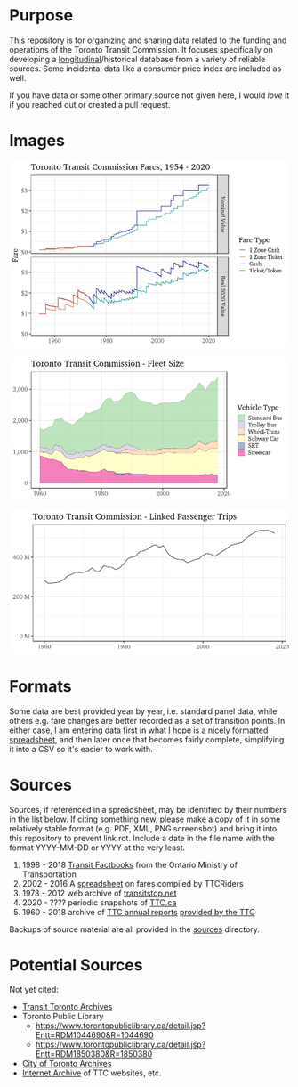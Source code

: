 # Purpose

This repository is for organizing and sharing data related to the funding and operations of the Toronto Transit Commission. It focuses specifically on developing a [longitudinal](https://en.wikipedia.org/wiki/Panel_data)/historical database from a variety of reliable sources. Some incidental data like a consumer price index are included as well. 

If you have data or some other primary source not given here, I would _love_ it if you reached out or created a pull request.

# Images

![fare chart](https://raw.githubusercontent.com/Nate-Wessel/TTC-funding/master/analysis/TTC-cash-vs-prepaid-fares.png)

![fleet chart](https://raw.githubusercontent.com/Nate-Wessel/TTC-funding/master/analysis/TTC-fleet-size.png)

![trips chart](https://raw.githubusercontent.com/Nate-Wessel/TTC-funding/master/analysis/linked-trips.png)

# Formats
Some data are best provided year by year, i.e. standard panel data, while others e.g. fare changes are better recorded as a set of transition points.
In either case, I am entering data first in [what I hope is a nicely formatted spreadsheet](https://docs.google.com/spreadsheets/d/1gWv1bDCJZJsG3G6BQchv07gDrGD47f3pMxWifyRC5LI/edit?usp=sharing), and then later once that becomes fairly complete, simplifying it into a CSV so it's easier to work with.

# Sources
Sources, if referenced in a spreadsheet, may be identified by their numbers in the list below. 
If citing something new, please make a copy of it in some relatively stable format (e.g. PDF, XML, PNG screenshot) and bring it into this repository to prevent link rot. Include a date in the file name with the format YYYY-MM-DD or YYYY at the very least. 

1. 1998 - 2018 [Transit Factbooks](/sources/Ontario_Transit_Factbooks/) from the Ontario Ministry of Transportation
2. 2002 - 2016 A [spreadsheet](https://docs.google.com/spreadsheets/d/1svaHKJL3F5kDFl0zO4rnQesVh0Y8yr5i1yNSGUObe_w/edit?ts=5d8cc5cb#gid=1086639968) on fares compiled by TTCRiders
3. 1973 - 2012 web archive of [transitstop.net](/sources/transitstop.net/)
4. 2020 - ???? periodic snapshots of [TTC.ca](/sources/ttc.ca)
5. 1960 - 2018 archive of [TTC annual reports](/sources/TTC-annual-reports) [provided by the TTC](https://www.ttc.ca/Coupler/Back_Track/Annual%20Reports/index.jsp)

Backups of source material are all provided in the [sources](/sources/) directory. 

# Potential Sources

Not yet cited:

* [Transit Toronto Archives](https://transit.toronto.on.ca/spare/0200.shtml)
* Toronto Public Library
    * https://www.torontopubliclibrary.ca/detail.jsp?Entt=RDM1044690&R=1044690
    * https://www.torontopubliclibrary.ca/detail.jsp?Entt=RDM1850380&R=1850380
* [City of Toronto Archives](https://www.toronto.ca/city-government/accountability-operations-customer-service/access-city-information-or-records/city-of-toronto-archives/)
* [Internet Archive](https://web.archive.org/) of TTC websites, etc.
